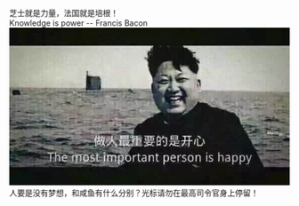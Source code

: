 芝士就是力量，法国就是培根！  
Knowledge is power -- Francis Bacon   
![Well well well](image/happy.jpg "要不... 我下面给你吃？")  
人要是没有梦想，和咸鱼有什么分别？光标请勿在最高司令官身上停留！  
